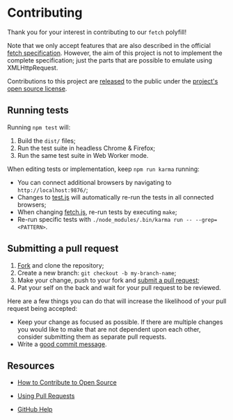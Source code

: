 # Contributing

Thank you for your interest in contributing to our `fetch` polyfill!

Note that we only accept features that are also described in the official [fetch
specification][]. However, the aim of this project is not to implement the
complete specification; just the parts that are possible to emulate using
XMLHttpRequest.

Contributions to this project are [released][tos] to the public under the
[project's open source license](LICENSE).

## Running tests

Running `npm test` will:

1. Build the `dist/` files;
1. Run the test suite in headless Chrome & Firefox;
1. Run the same test suite in Web Worker mode.

When editing tests or implementation, keep `npm run karma` running:

- You can connect additional browsers by navigating to `http://localhost:9876/`;
- Changes to [test.js](test/test.js) will automatically re-run the tests in all
  connected browsers;
- When changing [fetch.js](fetch.js), re-run tests by executing `make`;
- Re-run specific tests with `./node_modules/.bin/karma run -- --grep=<PATTERN>`.

## Submitting a pull request

1. [Fork][fork] and clone the repository;
1. Create a new branch: `git checkout -b my-branch-name`;
1. Make your change, push to your fork and [submit a pull request][pr];
1. Pat your self on the back and wait for your pull request to be reviewed.

Here are a few things you can do that will increase the likelihood of your pull
request being accepted:

- Keep your change as focused as possible. If there are multiple changes you
  would like to make that are not dependent upon each other, consider submitting
  them as separate pull requests.
- Write a [good commit message][].

## Resources

- [How to Contribute to Open Source](https://opensource.guide/how-to-contribute/)
- [Using Pull Requests](https://help.github.com/articles/about-pull-requests/)
- [GitHub Help](https://help.github.com)


  [fetch specification]: https://fetch.spec.whatwg.org
  [tos]: https://help.github.com/articles/github-terms-of-service/#6-contributions-under-repository-license
  [fork]: https://github.com/github/fetch/fork
  [pr]: https://github.com/github/fetch/compare
  [good commit message]: http://tbaggery.com/2008/04/19/a-note-about-git-commit-messages.html
